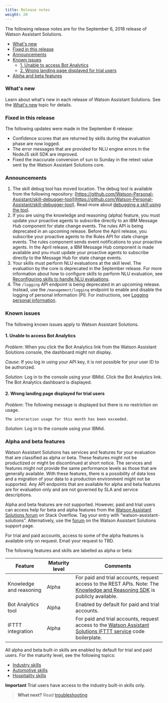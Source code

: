 ```yaml
---
title: Release notes
weight: 20
---
```


The following release notes are for the September 6, 2018 release of Watson Assistant Solutions.

- [What's new](#whats-new)
- [Fixed in this release](#fixed-in-this-release)
- [Announcements](#announcements)
- [Known issues](#known-issues)
    - [1. Unable to access Bot Analytics](#1-unable-to-access-bot-analytics)
    - [2. Wrong landing page displayed for trial users](#2-wrong-landing-page-displayed-for-trial-users)
- [Alpha and beta features](#alpha-and-beta-features)

### What's new
Learn about what's new in each release of Watson Assistant Solutions.  See the [What's new]({{site.baseurl}}/get-started/whats_new) topic for details.

### Fixed in this release

The following updates were made in the September 6 release:
- Confidence scores that are returned by skills during the evaluation phase are now logged.
- The error messages that are provided for NLU engine errors in the NodeJS skill SDK are improved.
- Fixed the inaccurate conversion of sun to Sunday in the retext value sent by the Watson Assistant Solutions core.

### Announcements

1.	The skill debug tool has moved location.  The debug tool is available from the following repository: [https://github.com/Watson-Personal-Assistant/skill-debugger-tool](https://github.com/Watson-Personal-Assistant/skill-debugger-tool). Read more about [debugging a skill using the tool]({{site.baseurl}}/skill/debugging_a_skill/). 
1. If you are using the knowledge and reasoning (alpha) feature, you must update your proactive agents to subscribe directly to an IBM Message Hub component for state change events. The rules API is being deprecated in an upcoming release. Before the April release, you subscribe your proactive agents to the Rules API for state change events. The rules component sends event notifications to your proactive agents.  In the April release, a IBM Message Hub component is made available and you must update your proactive agents to subscribe directly to the Message Hub for state change events. 
2. Your skills must perform NLU evaluations at the skill level.  The evaluation by the core is deprecated in the September release. For more information about how to configure skills to perform NLU evaluation, see [Reconfiguring skills to handle NLU evaluations]({{site.baseurl}}/further-topics/reconfigure_skill/).
3. The `/logging` API endpoint is being deprecated in an upcoming release.  Instead, use the `/management/logging` endpoint to enable and disable the logging of personal information (PI).  For instructions, see [Logging personal information]({{site.baseurl}}/further-topics/set_pi/).

### Known issues

The following known issues apply to Watson Assistant Solutions.

#### 1. Unable to access Bot Analytics

_Problem_: When you click the Bot Analytics link from the Watson Assistant Solutions console, the dashboard might not display.

_Cause_: If you log in using your API key, it is not possible for your user ID to be authorized.

_Solution_: Log in to the console using your IBMid. Click the Bot Analytics link.  The Bot Analytics dashboard is displayed.

#### 2. Wrong landing page displayed for trial users

_Problem_: The following message is displayed but there is no restriction on usage.

`The interaction usage for this month has been exceeded.`

_Solution_: Log in to the console using your IBMid.

### Alpha and beta features

Watson Assistant Solutions has services and features for your evaluation that are classified as alpha or beta. These features might not be productized or might be discontinued at short notice.  The services and features might not provide the same performance levels as those that are generally available. With these features, there is a possibility of data loss and a migration of your data to a production environment might not be supported.  Any API endpoints that are available for alpha and beta features are for evaluation only and are not governed by SLA and service descriptions.

Alpha and beta features are not supported.  However, paid and trial  users can access help for beta and alpha features from the [Watson Assistant Solutions forum](https://stackoverflow.com/questions/tagged/watson-assistant-solutions) on Stack Overflow. Tag your entry with “watson-assistant-solutions”. Alternatively, use the [forum](https://www.ibm.com/mysupport/s/topic/0TO500000002aQvGAI/watson-assistant-solutions?language=en_US&t=1532958100517) on the Watson Assistant Solutions support page.  

For trial and paid accounts, access to some of the alpha features is available only on request.  Email your request to TBD.

The following features and skills are labelled as alpha or beta:

Feature | Maturity level | Comments|
---------|----------|---------|
 Knowledge and reasoning | Alpha       | For paid and trial accounts, request access to the REST APIs. Note: The [Knowledge and Reasoning SDK](https://github.com/Watson-Personal-Assistant/kr-node-sdk) is publicly available. |
 Bot Analytics tool | Alpha        | Enabled by default for paid and trial accounts.| 
 IFTTT integration  | Alpha        | For paid and trial accounts, request access to the [Watson Assistant Solutions IFTTT service](https://watson-personal-assistant.github.io/developer/ifttt/configure_wa_ifttt_service/) code boilerplate. |
 
All alpha and beta built-in skills are enabled by default for trial and paid users.  For the maturity level, see the following topics:

- [Industry skills](https://watson-personal-assistant.github.io/developer/flavours/industry/)
- [Automotive skills](https://watson-personal-assistant.github.io/developer/flavours/automotive/)
- [Hospitality skills](https://watson-personal-assistant.github.io/developer/flavours/hospitality/)

**Important** Trial users have access to the industry built-in skills only. 

> **What next?** Read [troubleshooting]({{site.baseurl}}/get-help/tips)
